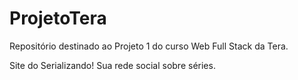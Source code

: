 # ProjetoTera
Repositório destinado ao Projeto 1 do curso Web Full Stack da Tera.

Site do Serializando! Sua rede social sobre séries.
